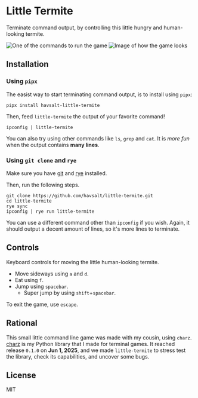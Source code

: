 # Little Termite

Terminate command output, by controlling this little hungry and human-looking termite.

![One of the commands to run the game](./images/command.png)
![Image of how the game looks](./images/in_game.png)

## Installation

### Using `pipx`

The easist way to start terminating command output, is to install using `pipx`:

```console
pipx install havsalt-little-termite
```

Then, feed `little-termite` the output of your favorite command!

```console
ipconfig | little-termite
```

You can also try using other commands like `ls`, `grep` and `cat`.
It is *more fun* when the output contains **many lines**.

### Using `git clone` and `rye`

Make sure you have [git](https://git-scm.com/downloads) and [rye](https://rye.astral.sh/guide/installation/) installed.

Then, run the following steps.

```console
git clone https://github.com/havsalt/little-termite.git
cd little-termite
rye sync
ipconfig | rye run little-termite
```

You can use a different command other than `ipconfig` if you wish. Again, it should output a decent amount of lines, so it's more lines to terminate.

## Controls

Keyboard controls for moving the little human-looking termite.

- Move sideways using `a` and `d`.
- Eat using `f`.
- Jump using `spacebar`.
  - Super jump by using `shift`+`spacebar`.

To exit the game, use `escape`.

## Rational

This small little command line game was made with my cousin, using `charz`. [charz](https://pypi.org/project/charz) is my Python library that I made for terminal games. It reached release `0.1.0` on **Jun 1, 2025**, and we made `little-termite` to stress test the library, check its capabilities, and uncover some bugs.

## License

MIT
